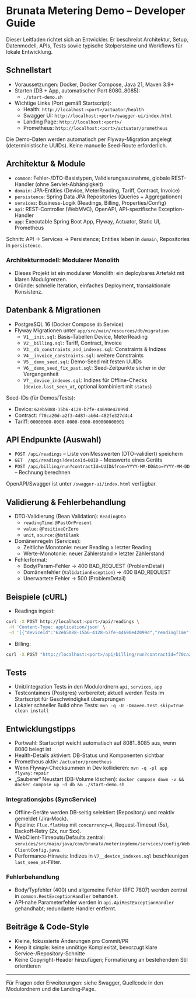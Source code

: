 # Brunata Metering Demo – Developer Guide

Dieser Leitfaden richtet sich an Entwickler. Er beschreibt Architektur, Setup, Datenmodell, APIs, Tests sowie typische Stolpersteine und Workflows für lokale Entwicklung.

## Schnellstart

- Voraussetzungen: Docker, Docker Compose, Java 21, Maven 3.9+
- Starten (DB + App, automatischer Port 8080..8085):
  - `./start-demo.sh`
- Wichtige Links (Port gemäß Startscript):
  - Health: `http://localhost:<port>/actuator/health`
  - Swagger UI: `http://localhost:<port>/swagger-ui/index.html`
  - Landing Page: `http://localhost:<port>/`
  - Prometheus: `http://localhost:<port>/actuator/prometheus`

Die Demo-Daten werden automatisch per Flyway-Migration angelegt (deterministische UUIDs). Keine manuelle Seed-Route erforderlich.

## Architektur & Module

- `common`: Fehler-/DTO-Basistypen, Validierungsausnahme, globale REST-Handler (ohne Servlet-Abhängigkeit)
- `domain`: JPA-Entities (Device, MeterReading, Tariff, Contract, Invoice)
- `persistence`: Spring Data JPA Repositories (Queries + Aggregationen)
- `services`: Business-Logik (Readings, Billing, Properties/Config)
- `api`: REST-Controller (WebMVC), OpenAPI, API-spezifische Exception-Handler
- `app`: Executable Spring Boot App, Flyway, Actuator, Static UI, Prometheus

Schnitt: API → Services → Persistence; Entities leben in `domain`, Repositories in `persistence`.

### Architekturmodell: Modularer Monolith
- Dieses Projekt ist ein modularer Monolith: ein deploybares Artefakt mit klaren Modulgrenzen.
- Gründe: schnelle Iteration, einfaches Deployment, transaktionale Konsistenz.

## Datenbank & Migrationen

- PostgreSQL 16 (Docker Compose `db` Service)
- Flyway Migrationen unter `app/src/main/resources/db/migration`
  - `V1__init.sql`: Basis-Tabellen Device, MeterReading
  - `V2__billing.sql`: Tariff, Contract, Invoice
  - `V3__db_constraints_and_indexes.sql`: Constraints & Indizes
  - `V4__invoice_constraints.sql`: weitere Constraints
  - `V5__demo_seed.sql`: Demo-Seed mit festen UUIDs
  - `V6__demo_seed_fix_past.sql`: Seed-Zeitpunkte sicher in der Vergangenheit
  - `V7__device_indexes.sql`: Indizes für Offline-Checks (`device.last_seen_at`, optional kombiniert mit `status`)

Seed-IDs (für Demos/Tests):
- Device: `62eb5088-15b6-4128-b7fe-44690e42099d`
- Contract: `f70ca20d-a2f3-4d87-ab64-482fe327d4c4`
- Tariff: `00000000-0000-0000-0000-000000000001`

## API Endpunkte (Auswahl)

- `POST /api/readings` – Liste von Messwerten (DTO-validiert) speichern
- `GET  /api/readings?deviceId=UUID` – Messwerte eines Geräts
- `POST /api/billing/run?contractId=UUID&from=YYYY-MM-DD&to=YYYY-MM-DD` – Rechnung berechnen

OpenAPI/Swagger ist unter `/swagger-ui/index.html` verfügbar.

## Validierung & Fehlerbehandlung

- DTO-Validierung (Bean Validation): `ReadingDto`
  - `readingTime`: `@PastOrPresent`
  - `value`: `@PositiveOrZero`
  - `unit`, `source`: `@NotBlank`
- Domänenregeln (Services):
  - Zeitliche Monotonie: neuer Reading ≥ letzter Reading
  - Werte-Monotonie: neuer Zählerstand ≥ letzter Zählerstand
- Fehlerformat:
  - Body/Param-Fehler → 400 BAD_REQUEST (ProblemDetail)
  - Domänenfehler (`ValidationException`) → 400 BAD_REQUEST
  - Unerwartete Fehler → 500 (ProblemDetail)

## Beispiele (cURL)

- Readings ingest:

```bash
curl -X POST http://localhost:<port>/api/readings \
 -H 'Content-Type: application/json' \
 -d '[{"deviceId":"62eb5088-15b6-4128-b7fe-44690e42099d","readingTime":"<ISO_PAST>","value":170.0,"unit":"kWh","source":"LoRa"}]'
```

- Billing:

```bash
curl -X POST "http://localhost:<port>/api/billing/run?contractId=f70ca20d-a2f3-4d87-ab64-482fe327d4c4&from=2025-09-01&to=2025-09-30"
```

## Tests

- Unit/Integration Tests in den Modulordnern `api`, `services`, `app`
- Testcontainers (Postgres) vorbereitet; aktuell werden Tests im Startscript für Geschwindigkeit übersprungen
- Lokaler schneller Build ohne Tests: `mvn -q -U -Dmaven.test.skip=true clean install`

## Entwicklungstipps

- Portwahl: Startscript weicht automatisch auf 8081..8085 aus, wenn 8080 belegt ist
- Health-Details aktiviert: DB-Status und Komponenten sichtbar
- Prometheus aktiv: `/actuator/prometheus`
- Wenn Flyway-Checksummen in Dev kollidieren: `mvn -q -pl app flyway:repair`
- „Sauberer“ Neustart (DB-Volume löschen): `docker compose down -v && docker compose up -d db && ./start-demo.sh`

### Integrationsjobs (SyncService)
- Offline‑Geräte werden DB‑seitig selektiert (Repository) und reaktiv gemeldet (Jira‑Mock).
- Pipeline: `Flux.flatMap` mit `concurrency=4`, Request‑Timeout (5s), Backoff‑Retry (2x, nur 5xx).
- WebClient‑Timeouts/Defaults zentral: `services/src/main/java/com/brunata/meteringdemo/services/config/WebClientConfig.java`.
- Performance‑Hinweis: Indizes in `V7__device_indexes.sql` beschleunigen `last_seen_at`‑Filter.

### Fehlerbehandlung
- Body/Typfehler (400) und allgemeine Fehler (RFC 7807) werden zentral in `common.RestExceptionHandler` behandelt.
- API‑nahe Parameterfehler werden in `api.ApiRestExceptionHandler` gehandhabt; redundante Handler entfernt.

## Beiträge & Code-Style

- Kleine, fokussierte Änderungen pro Commit/PR
- Keep it simple: keine unnötige Komplexität, bevorzugt klare Service-/Repository-Schnitte
- Keine Copyright-Header hinzufügen; Formatierung an bestehendem Stil orientieren

---
Für Fragen oder Erweiterungen: siehe Swagger, Quellcode in den Modulordnern und die Landing‑Page.
